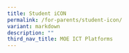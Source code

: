 ```yaml
---
title: Student iCON
permalink: /for-parents/student-icon/
variant: markdown
description: ""
third_nav_title: MOE ICT Platforms
---
```

<p></p>